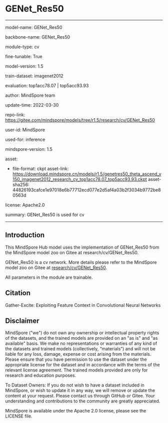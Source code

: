 # GENet_Res50

---

model-name: GENet_Res50

backbone-name: GENet_Res50

module-type: cv

fine-tunable: True

model-version: 1.5

train-dataset: imagenet2012

evaluation: top1acc78.07 | top5acc93.93

author: MindSpore team

update-time: 2022-03-30

repo-link: <https://gitee.com/mindspore/models/tree/r1.5/research/cv/GENet_Res50>

user-id: MindSpore

used-for: inference

mindspore-version: 1.5

asset:

-
    file-format: ckpt
    asset-link: <https://download.mindspore.cn/models/r1.5/genetres50_theta_ascend_v150_imagenet2012_research_cv_top1acc78.07_top5acc93.93.ckpt>
    asset-sha256: 44826193cafce1e97018e6b77712ecd077e2d5af4a03b2f3034b9772be80563d

license: Apache2.0

summary: GENet_Res50 is used for cv

---

## Introduction

This MindSpore Hub model uses the implementation of GENet_Res50 from the MindSpore model zoo on Gitee at research/cv/GENet_Res50.

GENet_Res50 is a cv network. More details please refer to the MindSpore model zoo on Gitee at [research/cv/GENet_Res50](https://gitee.com/mindspore/models/blob/r1.5/research/cv/GENet_Res50/README_CN.md).

All parameters in the module are trainable.

## Citation

Gather-Excite: Exploiting Feature Context in Convolutional Neural Networks

## Disclaimer

MindSpore ("we") do not own any ownership or intellectual property rights of the datasets, and the trained models are provided on an "as is" and "as available" basis. We make no representations or warranties of any kind of the datasets and trained models (collectively, “materials”) and will not be liable for any loss, damage, expense or cost arising from the materials. Please ensure that you have permission to use the dataset under the appropriate license for the dataset and in accordance with the terms of the relevant license agreement. The trained models provided are only for research and education purposes.

To Dataset Owners: If you do not wish to have a dataset included in MindSpore, or wish to update it in any way, we will remove or update the content at your request. Please contact us through GitHub or Gitee. Your understanding and contributions to the community are greatly appreciated.

MindSpore is available under the Apache 2.0 license, please see the LICENSE file.
